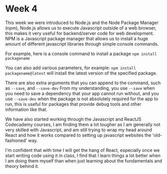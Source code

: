 # Week 4

This week we were introduced to Node.js and the Node Package Manager (npm), 
Node.js allows us to execute Javascript outside of a web browser, this makes it very useful for backend/server code for web development.
NPM is a Javascript package manager that allows us to install a huge amount of different javascript libraries through simple console commands.

For example, here is a console command to install a package
`npm install packagename`

You can also add various parameters, for example:
`npm install packagename@latest`
will install the latest version of the specified package.

There are also extra arguments that you can append to the command, such as `--save`, and `--save-dev`
From my understanding, you use `--save` when you need to save a dependency that your app cannot run without, and you use `--save-dev` when the package is not absolutely required for the app to run, this is useful for packages that provide debug tools and other information like that. 

We have also started working through the Javascript and ReactJS Codecademy courses, I am finding them a lot tougher as I am generally not very skilled with Javascript, and am still trying to wrap my head around React and how it works compared to setting up javascript websites the 'old-fashioned' way.

I'm confident that with time I will get the hang of React, especially once we start writing code using it in class, I find that I learn things a lot better when I am doing them myself than when just learning about the fundamentals and theory behind it.